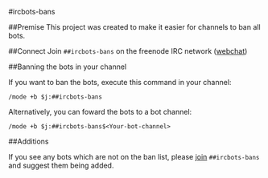 #ircbots-bans

##Premise
This project was created to make it easier for channels to ban all bots.

##Connect
Join `##ircbots-bans` on the freenode IRC network ([webchat](https://kiwiirc.com/client/chat.freenode.net:+6697/##ircbots-bans))

##Banning the bots in your channel

If you want to ban the bots, execute this command in your channel:

```
/mode +b $j:##ircbots-bans
```

Alternatively, you can foward the bots to a bot channel:

```
/mode +b $j:##ircbots-bans$<Your-bot-channel>
```

##Additions

If you see any bots which are not on the ban list, please [join](#connect)  `##ircbots-bans` and suggest them being added.
